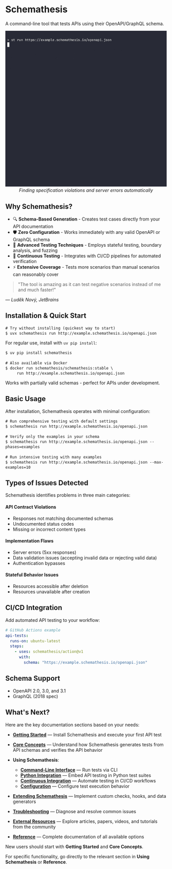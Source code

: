 # Schemathesis

A command-line tool that tests APIs using their OpenAPI/GraphQL schema.

<p align="center">
  <img src="https://raw.githubusercontent.com/schemathesis/schemathesis/master/img/demo.gif" alt="Schemathesis automatically finding a server crash"/>
  <br>
  <i>Finding specification violations and server errors automatically</i>
</p>

## Why Schemathesis?

- 🔍 **Schema-Based Generation** - Creates test cases directly from your API documentation
- 🛡️ **Zero Configuration** - Works immediately with any valid OpenAPI or GraphQL schema
- 🔄 **Advanced Testing Techniques** - Employs stateful testing, boundary analysis, and fuzzing
- 🧪 **Continuous Testing** - Integrates with CI/CD pipelines for automated verification
- ⚡ **Extensive Coverage** - Tests more scenarios than manual scenarios can reasonably cover


<div class="testimonial-highlight">
  <blockquote>
    "The tool is amazing as it can test negative scenarios instead of me and much faster!"
  </blockquote>
  <cite>— Luděk Nový, JetBrains</cite>
</div>

## Installation & Quick Start

```console
# Try without installing (quickest way to start)
$ uvx schemathesis run http://example.schemathesis.io/openapi.json
```

For regular use, install with `uv pip install`:

```console
$ uv pip install schemathesis

# Also available via Docker
$ docker run schemathesis/schemathesis:stable \
     run http://example.schemathesis.io/openapi.json
```

Works with partially valid schemas - perfect for APIs under development.

## Basic Usage

After installation, Schemathesis operates with minimal configuration:

```console
# Run comprehensive testing with default settings
$ schemathesis run http://example.schemathesis.io/openapi.json

# Verify only the examples in your schema
$ schemathesis run http://example.schemathesis.io/openapi.json --phases=examples

# Run intensive testing with many examples
$ schemathesis run http://example.schemathesis.io/openapi.json --max-examples=10
```

## Types of Issues Detected

Schemathesis identifies problems in three main categories:

#### API Contract Violations

- Responses not matching documented schemas
- Undocumented status codes
- Missing or incorrect content types

#### Implementation Flaws

- Server errors (5xx responses)
- Data validation issues (accepting invalid data or rejecting valid data)
- Authentication bypasses

#### Stateful Behavior Issues

- Resources accessible after deletion
- Resources unavailable after creation

## CI/CD Integration

Add automated API testing to your workflow:

```yaml
# GitHub Actions example
api-tests:
  runs-on: ubuntu-latest
  steps:
    - uses: schemathesis/action@v1
      with:
        schema: "https://example.schemathesis.io/openapi.json"
```

## Schema Support

- OpenAPI 2.0, 3.0, and 3.1
- GraphQL (2018 spec)

## What's Next?

Here are the key documentation sections based on your needs:

* **[Getting Started](getting-started.md)** — Install Schemathesis and execute your first API test

* **[Core Concepts](core-concepts.md)** — Understand how Schemathesis generates tests from API schemas and verifies the API behavior

* **Using Schemathesis**:
    * **[Command-Line Interface](using/cli.md)** — Run tests via CLI
    * **[Python Integration](using/python-integration.md)** — Embed API testing in Python test suites
    * **[Continuous Integration](ci/overview.md)** — Automate testing in CI/CD workflows
    * **[Configuration](using/configuration.md)** — Configure test execution behavior

* **[Extending Schemathesis](extending/overview.md)** — Implement custom checks, hooks, and data generators

* **[Troubleshooting](troubleshooting.md)** — Diagnose and resolve common issues

* **[External Resources](resources.md)** — Explore articles, papers, videos, and tutorials from the community

* **[Reference](reference/configuration.md)** — Complete documentation of all available options

New users should start with **Getting Started** and **Core Concepts**.

For specific functionality, go directly to the relevant section in **Using Schemathesis** or **Reference**.
